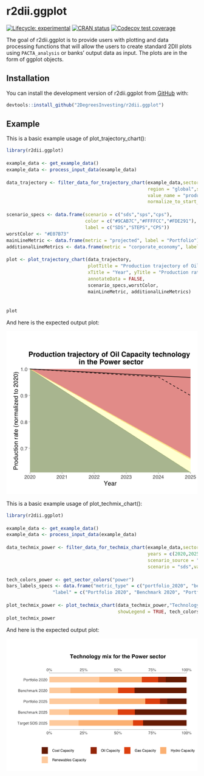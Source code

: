 
<!-- README.md is generated from README.Rmd. Please edit that file -->

# r2dii.ggplot

<!-- badges: start -->

[![Lifecycle:
experimental](https://img.shields.io/badge/lifecycle-experimental-orange.svg)](https://www.tidyverse.org/lifecycle/#experimental)
[![CRAN
status](https://www.r-pkg.org/badges/version/r2dii.ggplot)](https://CRAN.R-project.org/package=r2dii.ggplot)
[![Codecov test
coverage](https://codecov.io/gh/2DegreesInvesting/r2dii.ggplot/branch/master/graph/badge.svg)](https://codecov.io/gh/2DegreesInvesting/r2dii.ggplot?branch=master)
<!-- badges: end -->

The goal of r2dii.ggplot is to provide users with plotting and data
processing functions that will allow the users to create standard 2DII
plots using `PACTA_analysis` or banks’ output data as input. The plots
are in the form of ggplot objects.

## Installation

<!--
You can install the released version of r2dii.ggplot from [CRAN](https://CRAN.R-project.org) with:

``` r
install.packages("r2dii.ggplot")
```
-->

You can install the development version of r2dii.ggplot from
[GitHub](https://github.com/2DegreesInvesting/r2dii.ggplot) with:

``` r
devtools::install_github("2DegreesInvesting/r2dii.ggplot")
```

## Example

This is a basic example usage of plot\_trajectory\_chart():

``` r
library(r2dii.ggplot)

example_data <- get_example_data()
example_data <- process_input_data(example_data)

data_trajectory <- filter_data_for_trajectory_chart(example_data,sector = "power", technology = "oilcap",
                                                    region = "global",scenario_source = "demo_2020",
                                                    value_name = "production", end_year = 2025,
                                                    normalize_to_start_year = TRUE)

scenario_specs <- data.frame(scenario = c("sds","sps","cps"),
                             color = c("#9CAB7C","#FFFFCC","#FDE291"),
                             label = c("SDS","STEPS","CPS"))
worstColor <- "#E07B73"
mainLineMetric <- data.frame(metric = "projected", label = "Portfolio")
additionalLineMetrics <- data.frame(metric = "corporate_economy", label = "Corporate Economy")

plot <- plot_trajectory_chart(data_trajectory,
                              plotTitle = "Production trajectory of Oil Capacity technology \n in the Power sector",
                              xTitle = "Year", yTitle = "Production rate (normalized to 2020)",
                              annotateData = FALSE,
                              scenario_specs,worstColor,
                              mainLineMetric, additionalLineMetrics)


plot
```

And here is the expected output plot:

![Trajectory chart example](man/figures/README-/trajectory_example.png)

This is a basic example usage of plot\_techmix\_chart():

``` r
library(r2dii.ggplot)

example_data <- get_example_data()
example_data <- process_input_data(example_data)

data_techmix_power <- filter_data_for_techmix_chart(example_data,sector = "power",
                                                    years = c(2020,2025),region = "global",
                                                    scenario_source = "demo_2020",
                                                    scenario = "sds",value_name = "technology_share")

tech_colors_power <- get_sector_colors("power")
bars_labels_specs <- data.frame("metric_type" = c("portfolio_2020", "benchmark_2020","portfolio_2025","benchmark_2025","scenario_2025"),
                 "label" = c("Portfolio 2020", "Benchmark 2020", "Portfolio 2025", "Benchmark 2025", "Target SDS 2025"))

plot_techmix_power <- plot_techmix_chart(data_techmix_power,"Technology mix for the Power sector",
                                         showLegend = TRUE, tech_colors_power, bars_labels_specs)
plot_techmix_power
```

And here is the expected output plot:

![Technology mix chart example](man/figures/README-/example_techmix.png)
